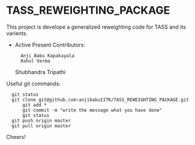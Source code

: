 # TASS_REWEIGHTING_PACKAGE
This project is develope a generalized reweighting code for TASS and its varients.

*   Active Present Contributors:

          Anji Babu Kapakayala
          Rahul Verma
	  Shubhandra Tripathi

Useful git commands:

	  git status
	  git clone git@github.com:anjibabuIITK/TASS_REWEIGHTING_PACKAGE.git
          git add *
          git commit -m "write the message what you have done"
          git status
	  git push origin master
	  git pull origin master

Cheers!
